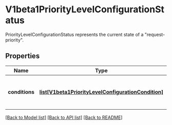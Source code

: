 # V1beta1PriorityLevelConfigurationStatus

PriorityLevelConfigurationStatus represents the current state of a \"request-priority\".
## Properties
Name | Type | Description | Notes
------------ | ------------- | ------------- | -------------
**conditions** | [**list[V1beta1PriorityLevelConfigurationCondition]**](V1beta1PriorityLevelConfigurationCondition.md) | &#x60;conditions&#x60; is the current state of \&quot;request-priority\&quot;. | [optional] 

[[Back to Model list]](../README.md#documentation-for-models) [[Back to API list]](../README.md#documentation-for-api-endpoints) [[Back to README]](../README.md)


